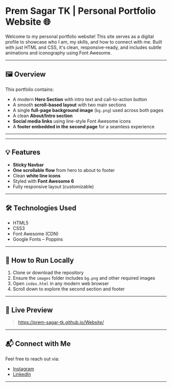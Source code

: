 # Prem Sagar TK | Personal Portfolio Website 🌐

Welcome to my personal portfolio website! This site serves as a digital profile to showcase who I am, my skills, and how to connect with me. Built with just HTML and CSS, it's clean, responsive-ready, and includes subtle animations and iconography using Font Awesome.

---

## 🖼️ Overview

This portfolio contains:

- A modern **Hero Section** with intro text and call-to-action button
- A smooth **scroll-based layout** with two main sections
- A single **full-page background image** (`bg.png`) used across both pages
- A clean **About/Intro section**
- **Social media links** using line-style Font Awesome icons
- A **footer embedded in the second page** for a seamless experience

---

---

## 💡 Features

- **Sticky Navbar**
- **One scrollable flow** from hero to about to footer
- Clean **white line icons**
- Styled with **Font Awesome 6**
- Fully responsive layout (customizable)

---

## 🛠️ Technologies Used

- HTML5
- CSS3
- Font Awesome (CDN)
- Google Fonts – Poppins

---

## 🚀 How to Run Locally

1. Clone or download the repository
2. Ensure the `images` folder includes `bg.png` and other required images
3. Open `index.html` in any modern web browser
4. Scroll down to explore the second section and footer

---

## 🔗 Live Preview

> https://prem-sagar-tk.github.io/Website/

---

## 📬 Connect with Me

Feel free to reach out via:

- [Instagram](https://www.instagram.com/premsagar.tk/)
- [LinkedIn](https://www.linkedin.com/in/prem-sagar-t-k/)

---
